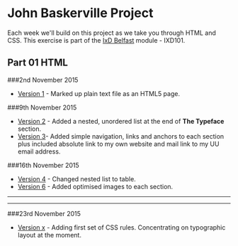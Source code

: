 John Baskerville Project
========================

Each week we'll build on this project as we take you through HTML and CSS. This exercise is part of the [IxD Belfast](http://ixdbelfast.org) module - IXD101.

Part 01 HTML
------------

###2nd November 2015
+ [Version 1](https://oisinmk.github.io/john-baskerville/version1.html) - Marked up plain text file as an HTML5 page.

###9th November 2015
+ [Version 2](https://oisinmk.github.io/john-baskerville/version2.html) - Added a nested, unordered list at the end of **The Typeface** section.
+ [Version 3](https://oisinmk.github.io/john-baskerville/version3.html)- Added simple navigation, links and anchors to each section plus included absolute link to my own website and mail link to my UU email address.

###16th November 2015
+ [Version 4](https://oisinmk.github.io/john-baskerville/version4.html) - Changed nested list to table.
+ [Version 6](https://oisinmk.github.io/john-baskerville/version6.html) - Added optimised images to each section.

---


-----------

###23rd November 2015
+ [Version x](https://oisinmk.github.io/john-baskerville/versionx.html) - Adding first set of CSS rules. Concentrating on typographic layout at the moment.


